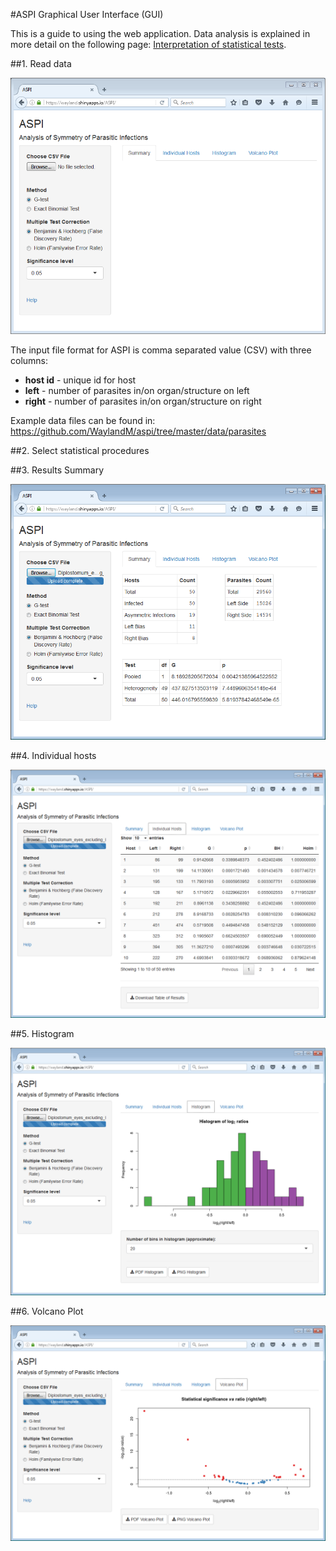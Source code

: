 #ASPI Graphical User Interface (GUI)

This is a guide to using the web application. Data analysis is explained in more detail on the following page: [Interpretation of statistical tests](https://github.com/WaylandM/aspi/blob/master/doc/statistical_tests_interpretation.md).

##1. Read data

<img src="https://raw.githubusercontent.com/WaylandM/aspi/master/images/start.PNG" width="550" alt="Start screen">

The input file format for ASPI is comma separated value (CSV) with three columns:
* **host id** - unique id for host
* **left** - number of parasites in/on organ/structure on left
* **right** - number of parasites in/on organ/structure on right

Example data files can be found in: https://github.com/WaylandM/aspi/tree/master/data/parasites


##2. Select statistical procedures

##3. Results Summary

<img src="https://raw.githubusercontent.com/WaylandM/aspi/master/images/summary_tab.PNG" width="550" alt="Summary tab">


##4. Individual hosts

<img src="https://raw.githubusercontent.com/WaylandM/aspi/master/images/individual_hosts_tab.PNG" width="550" alt="Start screen">


##5. Histogram

<img src="https://raw.githubusercontent.com/WaylandM/aspi/master/images/histogram_tab.PNG" width="550" alt="Start screen">


##6. Volcano Plot

<img src="https://raw.githubusercontent.com/WaylandM/aspi/master/images/volcano_plot_tab.PNG" width="550" alt="Start screen">


